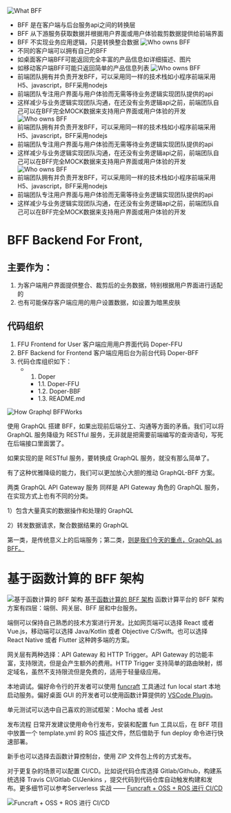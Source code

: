 ![What BFF ](document/WhatBFF.png)
- BFF 是在客户端与后台服务api之间的转换层
- BFF 从下游服务获取数据并根据用户界面或用户体验裁剪数据提供给前端界面
- BFF 不实现业务应用逻辑，只是转换整合数据
![Who owns BFF](document/Back2Mobile.png)
- 不同的客户端可以拥有自己的BFF
- 如桌面客户端BFF可能返回完全丰富的产品信息如详细描述、图片
- 如移动客户端BFF可能只返回简单的产品信息列表
![Who owns BFF](document/WhoOwnsBFF.png)
- 前端团队拥有并负责开发BFF，可以采用同一样的技术栈如小程序前端采用H5、javascript，BFF采用nodejs
- 前端团队专注用户界面与用户体验而无需等待业务逻辑实现团队提供的api
- 这样减少与业务逻辑实现团队沟通，在还没有业务逻辑api之前，前端团队自己可以在BFF完全MOCK数据来支持用户界面或用户体验的开发
![Who owns BFF](document/WhoOwnsBFF1.png)
- 前端团队拥有并负责开发BFF，可以采用同一样的技术栈如小程序前端采用H5、javascript，BFF采用nodejs
- 前端团队专注用户界面与用户体验而无需等待业务逻辑实现团队提供的api
- 这样减少与业务逻辑实现团队沟通，在还没有业务逻辑api之前，前端团队自己可以在BFF完全MOCK数据来支持用户界面或用户体验的开发
![Who owns BFF](document/WhoOwnsBFF2.png)
- 前端团队拥有并负责开发BFF，可以采用同一样的技术栈如小程序前端采用H5、javascript，BFF采用nodejs
- 前端团队专注用户界面与用户体验而无需等待业务逻辑实现团队提供的api
- 这样减少与业务逻辑实现团队沟通，在还没有业务逻辑api之前，前端团队自己可以在BFF完全MOCK数据来支持用户界面或用户体验的开发

# BFF Backend For Front, 
## 主要作为：
1. 为客户端用户界面提供整合、裁剪后的业务数据，特别根据用户界面进行适配的
1. 也有可能保存客户端应用的用户设置数据，如设置为暗黑皮肤
## 代码组织
1. FFU Frontend for User 客户端应用用户界面代码    Doper-FFU
1. BFF Backend for Frontend 客户端应用后台为前台代码   Doper-BFF
1. 代码仓库组织如下：   
    - 1.  Doper
        - 1.1. Doper-FFU
        - 1.2. Doper-BBF
        - 1.3. README.md

![How Graphql BFFWorks](document/HowBFFWorks.png)


使用 GraphQL 搭建 BFF，如果出现前后端分工、沟通等方面的矛盾。我们可以将 GraphQL 服务降级为 RESTful 服务，无非就是把需要前端编写的查询语句，写死在后端接口里面罢了。

如果实现的是 RESTful 服务，要转换成 GraphQL 服务，就没有那么简单了。

有了这种优雅降级的能力，我们可以更加放心大胆的推动 GraphQL-BFF 方案。

两类 GraphQL API Gateway 服务
同样是 API Gateway 角色的 GraphQL 服务，在实现方式上也有不同的分类。

1）包含大量真实的数据操作和处理的 GraphQL

2）转发数据请求，聚合数据结果的 GraphQL

第一类，是传统意义上的后端服务；第二类，[则是我们今天的重点，GraphQL as BFF。](https://www.infoq.cn/article/8CTAakhd*EsUtwqIcGNl)



# 基于函数计算的 BFF 架构
![基于函数计算的 BFF 架构](document/BFFAndApigateway.png)
[基于函数计算的 BFF 架构](https://yq.aliyun.com/articles/752780)
函数计算平台的 BFF 架构方案有四层：端侧、网关层、BFF 层和中台服务。

端侧可以保持自己熟悉的技术方案进行开发。比如网页端可以选择 React 或者 Vue.js，移动端可以选择 Java/Kotlin 或者 Objective C/Swift。也可以选择 React Native 或者 Flutter 这种跨多端的方案。

网关层有两种选择：API Gateway 和 HTTP Trigger。API Gateway 的功能丰富，支持限流，但是会产生额外的费用。HTTP Trigger 支持简单的路由映射，绑定域名，虽然不支持限流但是免费的，适用于轻量级应用。

本地调试。偏好命令行的开发者可以使用 [funcraft](https://github.com/alibaba/funcraft) 工具通过 fun local start 本地启动服务。偏好桌面 GUI 的开发者可以使用函数计算提供的 [VSCode Plugin](https://marketplace.visualstudio.com/items?itemName=aliyun.aliyun-serverless)。

单元测试可以选中自己喜欢的测试框架：Mocha 或者 Jest

发布流程
日常开发建议使用命令行发布，安装和配置 fun 工具以后，在 BFF 项目中放置一个 template.yml 的 ROS 描述文件，然后借助于 fun deploy 命令进行快速部署。

新手也可以选择去函数计算控制台，使用 ZIP 文件包上传的方式发布。

对于更复杂的场景可以配置 CI/CD。比如说代码仓库选择 Gitlab/Github，构建系统选择 Travis CI/Gitlab CI/Jenkins ，提交代码到代码仓库自动触发构建和发布。更多细节可以参考Serverless 实战 —— [Funcraft + OSS + ROS 进行 CI/CD](https://yq.aliyun.com/articles/727171)

![Funcraft + OSS + ROS 进行 CI/CD](document/AliyunServerlessDeploy.png)